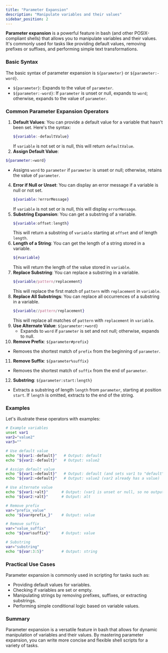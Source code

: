 ```yaml
---
title: "Parameter Expansion"
description: "Manipulate variables and their values"
sidebar_position: 2
---
```


**Parameter expansion** is a powerful feature in bash (and other POSIX-compliant shells) that allows you to manipulate variables and their values. It's commonly used for tasks like providing default values, removing prefixes or suffixes, and performing simple text transformations.
 
### Basic Syntax

The basic syntax of parameter expansion is `${parameter}` or `${parameter:-word}`.

- `${parameter}`: Expands to the value of `parameter`.
- `${parameter:-word}`: If `parameter` is unset or null, expands to `word`; otherwise, expands to the value of `parameter`.


### Common Parameter Expansion Operators


1. **Default Values**:
   You can provide a default value for a variable that hasn't been set. Here's the syntax:
   ```bash
   ${variable:-defaultValue}
   ```
   If `variable` is not set or is null, this will return `defaultValue`.
2. **Assign Default Value**: 
 ```bash
 ${parameter:=word}
 ```
   - Assigns `word` to `parameter` if `parameter` is unset or null; otherwise, retains the value of `parameter`.
4. **Error if Null or Unset**:
   You can display an error message if a variable is null or not set.
   ```bash
   ${variable:?errorMessage}
   ```
   If `variable` is not set or is null, this will display `errorMessage`.
4. **Substring Expansion**:
   You can get a substring of a variable.
   ```bash
   ${variable:offset:length}
   ```
   This will return a substring of `variable` starting at `offset` and of length `length`.
5. **Length of a String**:
   You can get the length of a string stored in a variable.
   ```bash
   ${#variable}
   ```
   This will return the length of the value stored in `variable`.
6. **Replace Substring**:
   You can replace a substring in a variable.
   ```bash
   ${variable/pattern/replacement}
   ```
   This will replace the first match of `pattern` with `replacement` in `variable`.
7. **Replace All Substrings**:
   You can replace all occurrences of a substring in a variable.
   ```bash
   ${variable//pattern/replacement}
   ```
   This will replace all matches of `pattern` with `replacement` in `variable`.
9. **Use Alternate Value**: `${parameter:+word}`
   - Expands to `word` if `parameter` is set and not null; otherwise, expands to null.
10. **Remove Prefix**: `${parameter#prefix}`
   - Removes the shortest match of `prefix` from the beginning of `parameter`.
11. **Remove Suffix**: `${parameter%suffix}`
   - Removes the shortest match of `suffix` from the end of `parameter`.
12. **Substring**: `${parameter:start:length}`
   - Extracts a substring of length `length` from `parameter`, starting at position `start`. If `length` is omitted, extracts to the end of the string.

### Examples

Let's illustrate these operators with examples:

```bash
# Example variables
unset var1
var2="value2"
var3=""

# Use default value
echo "${var1:-default}"   # Output: default
echo "${var2:-default}"   # Output: value2

# Assign default value
echo "${var1:=default}"   # Output: default (and sets var1 to "default")
echo "${var2:=default}"   # Output: value2 (var2 already has a value)

# Use alternate value
echo "${var1:+alt}"      # Output: (var1 is unset or null, so no output)
echo "${var2:+alt}"      # Output: alt

# Remove prefix
var="prefix_value"
echo "${var#prefix_}"    # Output: value

# Remove suffix
var="value_suffix"
echo "${var%suffix}"     # Output: value

# Substring
var="substring"
echo "${var:3:5}"        # Output: string
```

### Practical Use Cases

Parameter expansion is commonly used in scripting for tasks such as:

- Providing default values for variables.
- Checking if variables are set or empty.
- Manipulating strings by removing prefixes, suffixes, or extracting substrings.
- Performing simple conditional logic based on variable values.

### Summary

Parameter expansion is a versatile feature in bash that allows for dynamic manipulation of variables and their values. By mastering parameter expansion, you can write more concise and flexible shell scripts for a variety of tasks.